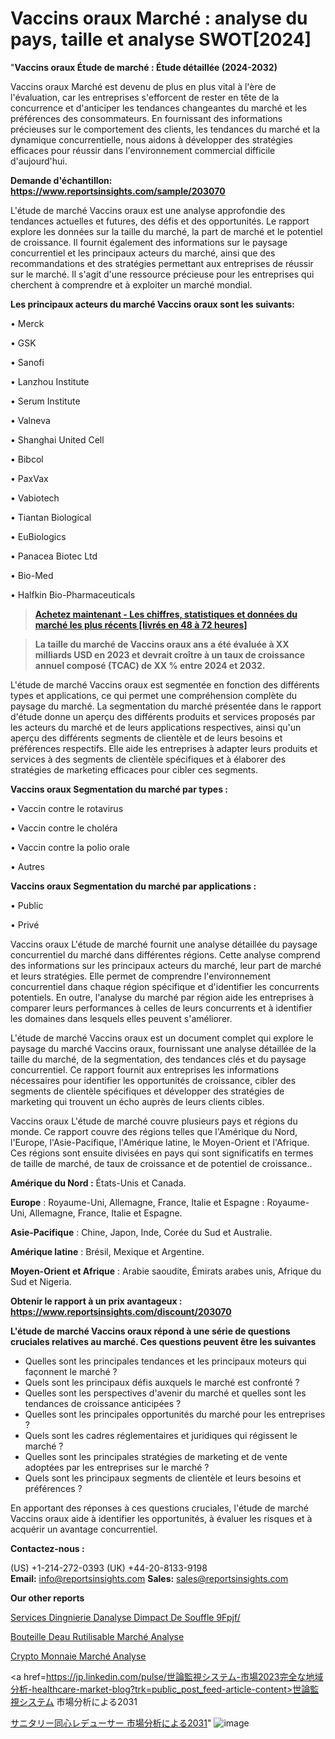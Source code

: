 # Vaccins oraux Marché : analyse du pays, taille et analyse SWOT[2024]

"<strong>Vaccins oraux Étude de marché : Étude détaillée (2024-2032)</strong>

Vaccins oraux Marché est devenu de plus en plus vital à l'ère de l'évaluation, car les entreprises s'efforcent de rester en tête de la concurrence et d'anticiper les tendances changeantes du marché et les préférences des consommateurs. En fournissant des informations précieuses sur le comportement des clients, les tendances du marché et la dynamique concurrentielle, nous aidons à développer des stratégies efficaces pour réussir dans l'environnement commercial difficile d'aujourd'hui.

<strong>Demande d'échantillon: <a href=https://www.reportsinsights.com/sample/203070>https://www.reportsinsights.com/sample/203070</a></strong>

L'étude de marché Vaccins oraux est une analyse approfondie des tendances actuelles et futures, des défis et des opportunités. Le rapport explore les données sur la taille du marché, la part de marché et le potentiel de croissance. Il fournit également des informations sur le paysage concurrentiel et les principaux acteurs du marché, ainsi que des recommandations et des stratégies permettant aux entreprises de réussir sur le marché. Il s'agit d'une ressource précieuse pour les entreprises qui cherchent à comprendre et à exploiter un marché mondial.

<strong>Les principaux acteurs du marché Vaccins oraux sont les suivants:</strong>

• Merck

• GSK

• Sanofi

• Lanzhou Institute

• Serum Institute

• Valneva

• Shanghai United Cell

• Bibcol

• PaxVax

• Vabiotech

• Tiantan Biological

• EuBiologics

• Panacea Biotec Ltd

• Bio-Med

• Halfkin Bio-Pharmaceuticals
<blockquote><a href=https://www.reportsinsights.com/buynow/203070><span style=text-decoration: underline;><strong>Achetez maintenant - Les chiffres, statistiques et données du marché les plus récents [livrés en 48 à 72 heures]</strong></span></a></blockquote>
<blockquote><span style=text-decoration: underline;><strong>La taille du marché de Vaccins oraux ans a été évaluée à XX milliards USD en 2023 et devrait croître à un taux de croissance annuel composé (TCAC) de XX % entre 2024 et 2032.</strong></span></blockquote>
L'étude de marché Vaccins oraux est segmentée en fonction des différents types et applications, ce qui permet une compréhension complète du paysage du marché. La segmentation du marché présentée dans le rapport d'étude donne un aperçu des différents produits et services proposés par les acteurs du marché et de leurs applications respectives, ainsi qu'un aperçu des différents segments de clientèle et de leurs besoins et préférences respectifs. Elle aide les entreprises à adapter leurs produits et services à des segments de clientèle spécifiques et à élaborer des stratégies de marketing efficaces pour cibler ces segments.

<strong>Vaccins oraux Segmentation du marché par types :</strong>

• Vaccin contre le rotavirus

• Vaccin contre le choléra

• Vaccin contre la polio orale

• Autres

<strong>Vaccins oraux Segmentation du marché par applications :</strong>

• Public

• Privé

Vaccins oraux L'étude de marché fournit une analyse détaillée du paysage concurrentiel du marché dans différentes régions. Cette analyse comprend des informations sur les principaux acteurs du marché, leur part de marché et leurs stratégies. Elle permet de comprendre l'environnement concurrentiel dans chaque région spécifique et d'identifier les concurrents potentiels. En outre, l'analyse du marché par région aide les entreprises à comparer leurs performances à celles de leurs concurrents et à identifier les domaines dans lesquels elles peuvent s'améliorer.

L'étude de marché Vaccins oraux est un document complet qui explore le paysage du marché Vaccins oraux, fournissant une analyse détaillée de la taille du marché, de la segmentation, des tendances clés et du paysage concurrentiel. Ce rapport fournit aux entreprises les informations nécessaires pour identifier les opportunités de croissance, cibler des segments de clientèle spécifiques et développer des stratégies de marketing qui trouvent un écho auprès de leurs clients cibles.

Vaccins oraux L'étude de marché couvre plusieurs pays et régions du monde. Ce rapport couvre des régions telles que l'Amérique du Nord, l'Europe, l'Asie-Pacifique, l'Amérique latine, le Moyen-Orient et l'Afrique. Ces régions sont ensuite divisées en pays qui sont significatifs en termes de taille de marché, de taux de croissance et de potentiel de croissance..

<strong>Amérique du Nord :</strong> États-Unis et Canada.

<strong>Europe</strong> : Royaume-Uni, Allemagne, France, Italie et Espagne : Royaume-Uni, Allemagne, France, Italie et Espagne.

<strong>Asie-Pacifique</strong> : Chine, Japon, Inde, Corée du Sud et Australie.

<strong>Amérique latine</strong> : Brésil, Mexique et Argentine.

<strong>Moyen-Orient et Afrique</strong> : Arabie saoudite, Émirats arabes unis, Afrique du Sud et Nigeria.

<strong>Obtenir le rapport à un prix avantageux : <a href=https://www.reportsinsights.com/discount/203070>https://www.reportsinsights.com/discount/203070</a></strong>

<strong>L'étude de marché Vaccins oraux répond à une série de questions cruciales relatives au marché. Ces questions peuvent être les suivantes</strong>
<ul>
  <li>Quelles sont les principales tendances et les principaux moteurs qui façonnent le marché ?</li>
  <li>Quels sont les principaux défis auxquels le marché est confronté ?</li>
  <li>Quelles sont les perspectives d'avenir du marché et quelles sont les tendances de croissance anticipées ?</li>
  <li>Quelles sont les principales opportunités du marché pour les entreprises ?</li>
  <li>Quels sont les cadres réglementaires et juridiques qui régissent le marché ?</li>
  <li>Quelles sont les principales stratégies de marketing et de vente adoptées par les entreprises sur le marché ?</li>
  <li>Quels sont les principaux segments de clientèle et leurs besoins et préférences ?</li>
</ul>
En apportant des réponses à ces questions cruciales, l'étude de marché Vaccins oraux aide à identifier les opportunités, à évaluer les risques et à acquérir un avantage concurrentiel.

<strong>Contactez-nous :</strong>

(US) +1-214-272-0393
(UK) +44-20-8133-9198
<strong>Email:</strong> <a>info@reportsinsights.com</a>
<strong>Sales:</strong> <a>sales@reportsinsights.com</a>

<strong>Our other reports</strong>

<a href=https://www.linkedin.com/pulse/services-ding%C3%A9nierie-danalyse-dimpact-de-souffle-9fpjf/>Services Dingnierie Danalyse Dimpact De Souffle 9Fpjf/</a>

<a href=https://www.linkedin.com/pulse/bouteille-deau-r%C3%A9utilisable-march%C3%A9informations-hbklf/>Bouteille Deau Rutilisable Marché Analyse</a>

<a href=https://www.linkedin.com/pulse/crypto-monnaie-march%C3%A9-mod%C3%A8le-contraintes-et-moteurs-eyzkf/>Crypto Monnaie Marché Analyse</a>

<a href=https://jp.linkedin.com/pulse/世論監視システム-市場2023完全な地域分析-healthcare-market-blog?trk=public_post_feed-article-content>世論監視システム 市場分析による2031</a>

<a href=https://www.linkedin.com/pulse/サニタリー同心レデューサー-市場2028年までのcagrの予測-reportsinsights-pvt-ltd/>サニタリー同心レデューサー 市場分析による2031</a>"
![image](https://github.com/daminid12/RIresearchers/assets/158430485/457ee8af-92ef-403b-b01c-3d256bbafabd)
